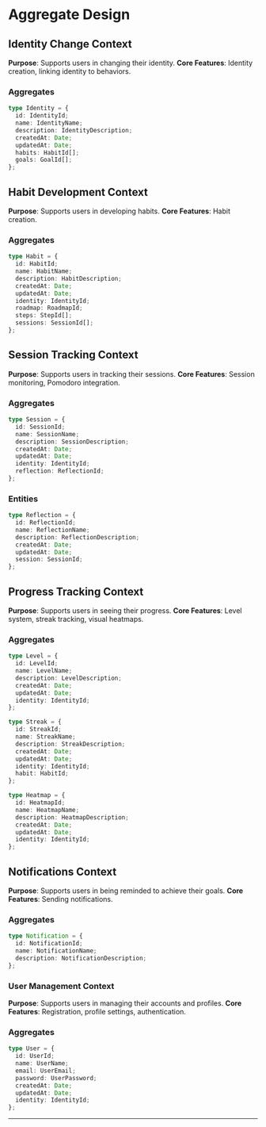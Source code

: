 # Aggregate Design

## Identity Change Context
**Purpose**: Supports users in changing their identity.
**Core Features**: Identity creation, linking identity to behaviors.

### Aggregates

```typescript
type Identity = {
  id: IdentityId;
  name: IdentityName;
  description: IdentityDescription;
  createdAt: Date;
  updatedAt: Date;
  habits: HabitId[];
  goals: GoalId[];
};
```

## Habit Development Context
**Purpose**: Supports users in developing habits.
**Core Features**: Habit creation.

### Aggregates

```typescript
type Habit = {
  id: HabitId;
  name: HabitName;
  description: HabitDescription;
  createdAt: Date;
  updatedAt: Date;
  identity: IdentityId;
  roadmap: RoadmapId;
  steps: StepId[];
  sessions: SessionId[];
};
```

## Session Tracking Context
**Purpose**: Supports users in tracking their sessions.
**Core Features**: Session monitoring, Pomodoro integration.

### Aggregates

```typescript
type Session = {
  id: SessionId;
  name: SessionName;
  description: SessionDescription;
  createdAt: Date;
  updatedAt: Date;
  identity: IdentityId;
  reflection: ReflectionId;
};
```

### Entities

```typescript
type Reflection = {
  id: ReflectionId;
  name: ReflectionName;
  description: ReflectionDescription;
  createdAt: Date;
  updatedAt: Date;
  session: SessionId;
};
```

## Progress Tracking Context
**Purpose**: Supports users in seeing their progress.
**Core Features**: Level system, streak tracking, visual heatmaps.

### Aggregates

```typescript
type Level = {
  id: LevelId;
  name: LevelName;
  description: LevelDescription;
  createdAt: Date;
  updatedAt: Date;
  identity: IdentityId;
};
```

```typescript
type Streak = {
  id: StreakId;
  name: StreakName;
  description: StreakDescription;
  createdAt: Date;
  updatedAt: Date;
  identity: IdentityId;
  habit: HabitId;
};
```

```typescript
type Heatmap = {
  id: HeatmapId;
  name: HeatmapName;
  description: HeatmapDescription;
  createdAt: Date;
  updatedAt: Date;
  identity: IdentityId;
};
```

## Notifications Context
**Purpose**: Supports users in being reminded to achieve their goals.
**Core Features**: Sending notifications.

### Aggregates

```typescript
type Notification = {
  id: NotificationId;
  name: NotificationName;
  description: NotificationDescription;
};
```

### User Management Context
**Purpose**: Supports users in managing their accounts and profiles.
**Core Features**: Registration, profile settings, authentication.

### Aggregates

```typescript
type User = {
  id: UserId;
  name: UserName;
  email: UserEmail;
  password: UserPassword;
  createdAt: Date;
  updatedAt: Date;
  identity: IdentityId;
};
```

---

